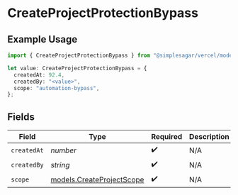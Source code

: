 # CreateProjectProtectionBypass

## Example Usage

```typescript
import { CreateProjectProtectionBypass } from "@simplesagar/vercel/models/createprojectop.js";

let value: CreateProjectProtectionBypass = {
  createdAt: 92.4,
  createdBy: "<value>",
  scope: "automation-bypass",
};
```

## Fields

| Field                                                        | Type                                                         | Required                                                     | Description                                                  |
| ------------------------------------------------------------ | ------------------------------------------------------------ | ------------------------------------------------------------ | ------------------------------------------------------------ |
| `createdAt`                                                  | *number*                                                     | :heavy_check_mark:                                           | N/A                                                          |
| `createdBy`                                                  | *string*                                                     | :heavy_check_mark:                                           | N/A                                                          |
| `scope`                                                      | [models.CreateProjectScope](../models/createprojectscope.md) | :heavy_check_mark:                                           | N/A                                                          |